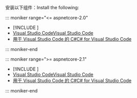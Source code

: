 <span data-ttu-id="7f453-101">安装以下组件：</span><span class="sxs-lookup"><span data-stu-id="7f453-101">Install the following:</span></span>

::: moniker range="<= aspnetcore-2.0"

* [!INCLUDE [](~/includes/net-core-sdk-download-link.md)]
* [<span data-ttu-id="7f453-102">Visual Studio Code</span><span class="sxs-lookup"><span data-stu-id="7f453-102">Visual Studio Code</span></span>](https://code.visualstudio.com/download)
* [<span data-ttu-id="7f453-103">用于 Visual Studio Code 的 C#</span><span class="sxs-lookup"><span data-stu-id="7f453-103">C# for Visual Studio Code</span></span>](https://marketplace.visualstudio.com/items?itemName=ms-vscode.csharp)

::: moniker-end

::: moniker range=">= aspnetcore-2.1"

* [!INCLUDE [](~/includes/2.1-SDK.md)]
* [<span data-ttu-id="7f453-104">Visual Studio Code</span><span class="sxs-lookup"><span data-stu-id="7f453-104">Visual Studio Code</span></span>](https://code.visualstudio.com/download)
* [<span data-ttu-id="7f453-105">用于 Visual Studio Code 的 C#</span><span class="sxs-lookup"><span data-stu-id="7f453-105">C# for Visual Studio Code</span></span>](https://marketplace.visualstudio.com/items?itemName=ms-vscode.csharp)

::: moniker-end

